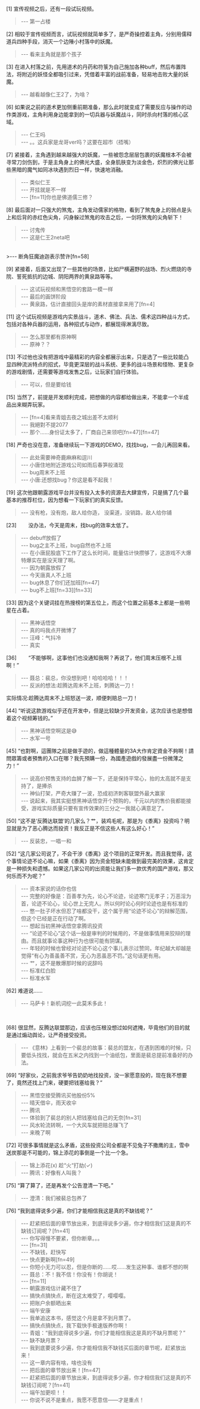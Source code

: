 
[1] 宣传视频之后，还有一段试玩视频。
>--- 第一占楼<br>

[2] 相较于宣传视频而言，试玩视频就简单多了，是严奇操控着主角，分别用儒释道兵四种手段，消灭一个边陲小村落中的妖魔。
>--- 看来主角就是那个孩子<br>

[3] 在进入村落之前，先用道术的丹药和符箓为自己施加各种buff，然后布置阵法，将附近的妖怪全都吸引过来，凭借着丰富的战前准备，轻易地击败大量的妖魔。
>--- 越看越像仁王2了，为啥？<br>

[6] 如果说之前的道术更加侧重前期准备，那么此时就变成了需要反应与操作的动作类游戏，主角利用身边能拿到的一切兵器与妖魔战斗，同时杀向村落的核心区域。
>--- 仁王吗<br>
>--- 。。这兵家是龙哥ver吗？这要在超市（捂嘴）<br>

[7] 紧接着，主角遇到越来越强大的妖魔，一些被怨念层层包裹的妖魔根本不会被寻常刀剑伤到，于是主角身上的佛光大盛，全身肌肤变为淡金色，炽烈的佛光让那些黑暗的魔气如同冰块遇到烈日一样，快速地消融。
>--- 类似仁王<br>
>--- 开挂就是不一样<br>
>--- [fn=11]你也是佛道儒三修？<br>

[8] 最后面对一只强大的煞鬼，主角发动儒家的格物，看到了煞鬼身上的弱点是头上和后背的赤红色尖角，闪身躲过煞鬼的攻击之后，一剑将煞鬼的尖角斩下！
>--- 讨鬼传<br>
>--- 这是仁王2neta吧
<br>
>--- 断角狂魔迪迦表示赞许[fn=58]<br>

[9] 紧接着，后面又出现了一些其他的场景，比如尸横遍野的战场、烈火燃烧的寺院、誓死抵抗的边城、阴阳两界的黄泉路等等。
>--- 这试玩视频和黑悟空的套路一模一样<br>
>--- 最后的画饼阶段<br>
>--- 黄泉路，估计直接回头是岸的素材直接拿来用了[fn=4]<br>

[11] 这个试玩视频是游戏内实景战斗，道术、佛法、兵法、儒术这四种战斗方式，包括对各种兵器的运用，各种招式与动作，都展现得淋漓尽致。
>--- 怎么那里都有原神啊<br>
>--- 原神？？<br>

[13] 不过他也没有把游戏中最精彩的内容全都展示出来，只是选了一些比较能凸显四种流派特点的招式，毕竟更深层的战斗系统、更多的战斗场景和怪物、更复杂的游戏剧情，还需要等游戏发售之后，让玩家们自行体验。
>--- 可以，但是要给钱<br>

[15] 当然了，前提是开发顺利完成，把想做的内容都给做出来，不能拿一个半成品出来糊弄玩家。
>--- [fn=4]看来青姐去夜之城出差不太顺利<br>
>--- 我絕對不提2077<br>
>--- 那个……身份证太多了，厂商自己来领吧[fn=47][fn=47]<br>

[18] 严奇也没在意，准备继续玩一下游戏的DEMO，找找bug，一会儿再回来看。
>--- 此处需要神奇鹿麻麻和逗川<br>
>--- 小唐住地附近游戏公司如雨后春笋般涌现<br>
>--- bug周末不上班<br>
>--- 小唐:还想找bug？你这是看不起我！<br>

[19] 这次他跟朝露游戏平台并没有投入太多的资源去大肆宣传，只是搞了几个最基本的推荐栏位，因为想看一下玩家们的真实反馈。
>--- 没有枪，没有炮，敌人给你造，
没渠道，没销路，敌人给你铺<br>

[23] 　　没办法，今天是周末，找bug的效率太低了。
>--- debuff放假了<br>
>--- bug之主不上班，bug自然也不上班<br>
>--- 在小唐屁股底下工作了这么长时间，能量估计快攒够了，这游戏不大爆特爆实在是没天理了啊。<br>
>--- 因为朝露放假了<br>
>--- 今天唐真人不上班<br>
>--- bug休息了你们还加班[fn=47]<br>
>--- bug不上班[fn=33][fn=33]<br>

[33] 因为这个关键词挂在热搜榜的第五位上，而这个位置之前基本上都是一些明星在占着。
>--- 黑神话悟空<br>
>--- 真的吗我点开微博了<br>
>--- 汪峰：气抖冷<br>
>--- 真实<br>

[36] 　　“不能够啊，这事他们也没通知我啊？再说了，他们周末压根不上班啊！”
>--- 聂总：裴总，你没想到吧！哈哈哈哈！！！<br>
>--- 反派的想法:趁腾达周末不上班，刺腾达一刀！

实际情况:趁腾达周末不上班怒送一波，顺便刺赔总一刀！<br>

[44] “听说这款游戏似乎还在开发中，但是比较缺少开发资金，这次应该也是想借着这个视频筹钱的。”
>--- 黑神话悟空啊这是😅<br>
>--- 水军一号<br>

[45] “也對啊，這團隊之前是做手遊的，做這種體量的3A大作肯定資金不夠啊！請問眾籌或者預售的入口在哪？我先預購一份，為國產遊戲的發展盡一份微薄之力！”
>--- 说高价预售支持的血狮了解一下，还是保持平常心，抬的太高就不是支持了，是捧杀<br>
>--- 神仙打架，严奇大赚了一波，恐成初济刺客联盟外最大赢家<br>
>--- 说起来，我其实挺想黑神话悟空开个预购的，千元以内的售价我都能接受，游戏实际质量只要有宣传效果的三分之一我就心满意足了。<br>

[50] “这不是‘反腾达联盟’的几家么？艹，装鸡毛呢，那是为《黍离》投资吗？明显就是为了恶心腾达而投资！我反正是不信这些人有这么好心！”
>--- 反装忠，一唱一和<br>

[52] “这几家公司说了，不会干涉《黍离》这个项目的正常开发。而且我觉得，这个事情论迹不论心嘛，如果《黍离》因为资金短缺未能做到最完美的效果，这肯定是一种损失和遗憾。如果这几家公司的出资能让我们多一款优秀的国产游戏，那又何乐而不为呢？”
>--- 资本家说的话你也信<br>
>--- 完整的好像是：百善孝为先，论心不论迹，论迹寒门无孝子；万恶淫为首，论迹不论心，论心世上无完人。所以何时论心何时论迹也是有标准的<br>
>--- 憋一肚子坏水但忍了啥都没干，这个属于用“论迹不论心”的辩解范围，但这个已经是正在行动了啊。<br>
>--- 想起当初黑神话悟空拿腾讯投资<br>
>--- “论迹不论心”这个话一般是审判的时候用的，不是做事情用来狡辩的理由。而且就事论事这种行为也很可能有阴谋。<br>
>--- 年轻的时候也曾经对论迹不论心这个事儿表示过赞同，年纪越大却越是觉得“有心为善虽善不赏，无心为恶虽恶不罚。”这句话更有用。<br>
>--- 艹，这不是散爆那时候的说辞吗<br>
>--- 标准红白脸<br>
>--- 标准水军<br>

[62] 难道说……
>--- 马萨卡！新机词挖一此莫禾多此！
<br>

[68] 很显然，反腾达联盟那边，应该也压根没想过如何遮掩，毕竟他们的目的就是通过煽动舆论，让严奇接受投资。
>--- 《意林》上看到一个裴总的故事：裴总的盟友，在遇到困难的时候，只要低头找找，就会在五米之内找到一个油纸包，里面是裴总提前准备好的办法。<br>

[69] “好家伙，之前我求爷爷告奶奶地找投资，没一家愿意投的，现在我不想要了，竟然还找上门来，硬要把钱塞给我？”
>--- 黑悟空接受腾讯买他股份5%<br>
>--- 晴天借伞，雨天收伞<br>
>--- 腾讯<br>
>--- 体验到了裴总的别人把钱塞给自己的无奈[fn=31]<br>
>--- 风水轮流转啊，一个大风车就把赔总赚飞了<br>
>--- 来晚了啊<br>

[72] 可很多事情就是这么矛盾，这些投资公司全都是不见兔子不撒鹰的主，雪中送炭那是不可能的，锦上添花的事倒是一个比一个急。
>--- 锦上添花(x)
趁“火“打劫(✓)<br>
>--- 腾讯：好像有人叫我？<br>

[75] “算了算了，还是再发个公告澄清一下吧。”
>--- 澄清：我们被裴总包养了<br>

[76] “我到底得说多少遍，你们才能相信我这是真的不缺钱呢？”
>--- 赶紧把后面的章节放出来，到底得说多少遍，你才相信我们这是真的不缺钱订阅呢？[fn=41]<br>
>--- 你写得慢不要紧，但你断章。。。<br>
>--- [fn=31]<br>
>--- 不缺钱，赶快写<br>
>--- 快点更新啊[fn=49]<br>
>--- 你短小无力可以忍，但是你断的……哎……发生这种事、谁都不想的啊<br>
>--- 聂总：不！我不信！你没有！你胡说！<br>
>--- [fn=11]<br>
>--- 朝露游戏估计藏不住了<br>
>--- 搞快点搞快点，断在这太难受了，嘤嘤嘤。<br>
>--- 把账户余额晒出来<br>
>--- 端午安康<br>
>--- 我单追这本书，感觉这个月是拿不到月票了。<br>
>--- 搞快点搞快点，我下载快手极速版养你啊！<br>
>--- 青姐：“我到底得说多少遍，你们才能相信我这是真的不缺月票呢？”<br>
>--- 缺不缺月票？<br>
>--- 我到底要说多少遍，你才能相信我不缺钱买后面的章节呢，赶紧放出来！<br>
>--- 这一章内容有啥，啥也没有<br>
>--- 把后面的章节放出来！[fn=47]<br>
>--- 赶紧把后面的章节放出来，到底得说多少遍，你才相信我们这是真的不缺钱订阅呢？[fn=41]<br>
>--- 端午加更呗！！<br>
>--- 你说不说不是重点，我愿不愿意信——才是重点！<br>
